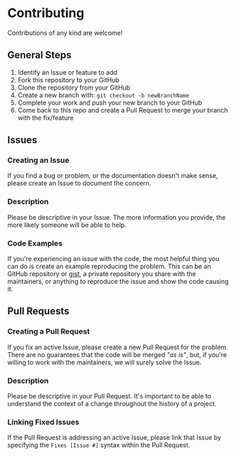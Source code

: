 # Contributing
Contributions of any kind are welcome!

## General Steps
1. Identify an Issue or feature to add 
2. Fork this repository to your GitHub
3. Clone the repository from your GitHub
4. Create a new branch with: `git checkout -b newBranchName` 
5. Complete your work and push your new branch to your GitHub
6. Come back to this repo and create a Pull Request to merge your branch with the fix/feature

## Issues

### Creating an Issue
If you find a bug or problem, or the documentation doesn't make sense, please create an Issue to document the concern.

### Description
Please be descriptive in your Issue. The more information you provide, the more likely someone will be able to help.

### Code Examples
If you're experiencing an issue with the code, the most helpful thing you can do is create an example reproducing the problem. This can be an GitHub repository or [gist](https://gist.github.com/), a private repository you share with the maintainers, or anything to reproduce the issue and show the code causing it.

## Pull Requests

### Creating a Pull Request
If you fix an active Issue, please create a new Pull Request for the problem. There are no guarantees that the code will be merged _"as is"_, but, if you're willing to work with the maintainers, we will surely solve the Issue.

### Description
Please be descriptive in your Pull Request. It's important to be able to understand the context of a change throughout the history of a project.

### Linking Fixed Issues
If the Pull Request is addressing an active Issue, please link that Issue by specifying the `Fixes [Issue #]` syntax within the Pull Request.
